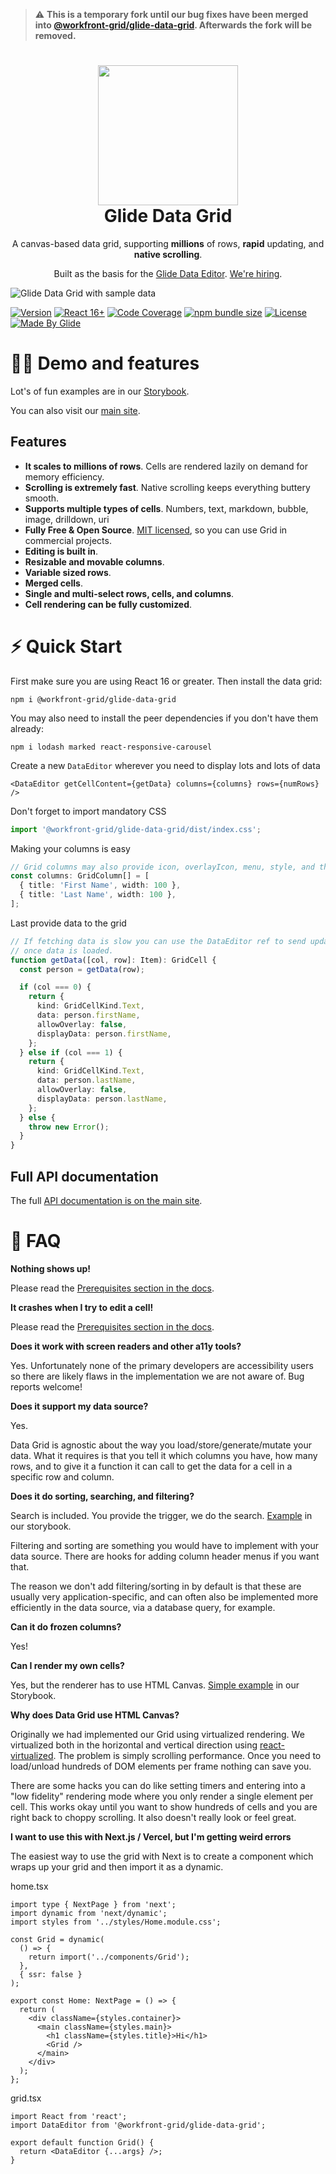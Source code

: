 > :warning: **This is a temporary fork until our bug fixes have been merged into [@workfront-grid/glide-data-grid](https://github.com/glideapps/glide-data-grid). Afterwards the fork will be removed.**

<h1  align="center">
  <img src="https://raw.githubusercontent.com/glideapps/glide-data-grid/master/media/icon.png" width="224px"/><br/>
  <b>Glide Data Grid</b>
</h1>
<p align="center">A canvas-based data grid, supporting <b>millions</b> of rows, <b>rapid</b> updating, and <b>native scrolling</b>.</p>

<p align="center">Built as the basis for the <a href="https://www.glideapps.com/data-editor" target="_blank">Glide Data Editor</a>. <a href="https://www.glideapps.com/jobs#open-positions" target="_blank">We're hiring</a>.</p>

<picture>
  <source media="(prefers-color-scheme: dark)" srcset="https://raw.githubusercontent.com/glideapps/glide-data-grid/master/media/data-grid-dark.png">
  <source media="(prefers-color-scheme: light)" srcset="https://raw.githubusercontent.com/glideapps/glide-data-grid/master/media/data-grid.png">
  <img alt="Glide Data Grid with sample data" src="https://raw.githubusercontent.com/glideapps/glide-data-grid/master/media/data-grid.png">
</picture>

[![Version](https://img.shields.io/npm/v/@workfront-grid/glide-data-grid?color=blue&label=latest&style=for-the-badge)](https://github.com/glideapps/glide-data-grid/releases)
[![React 16+](https://img.shields.io/badge/React-16+-00ADD8?style=for-the-badge&logo=react)](https://reactjs.org)
[![Code Coverage](https://img.shields.io/coveralls/github/glideapps/glide-data-grid?color=457aba&label=Cover&style=for-the-badge)](https://coveralls.io/github/glideapps/glide-data-grid)
[![npm bundle size](https://img.shields.io/bundlephobia/minzip/@workfront-grid/glide-data-grid?color=success&label=bundle&style=for-the-badge)](https://bundlephobia.com/package/@workfront-grid/glide-data-grid)
[![License](https://img.shields.io/github/license/glideapps/glide-data-grid?color=red&style=for-the-badge)](https://github.com/glideapps/glide-data-grid/blob/main/LICENSE)
[![Made By Glide](https://img.shields.io/badge/❤_Made_by-Glide-11CCE5?style=for-the-badge&logo=none)](https://www.glideapps.com/jobs)

# 👩‍💻 Demo and features

Lot's of fun examples are in our [Storybook](https://glideapps.github.io/glide-data-grid).

You can also visit our [main site](https://grid.glideapps.com).

## Features

- **It scales to millions of rows**. Cells are rendered lazily on demand for memory efficiency.
- **Scrolling is extremely fast**. Native scrolling keeps everything buttery smooth.
- **Supports multiple types of cells**. Numbers, text, markdown, bubble, image, drilldown, uri
- **Fully Free & Open Source**. [MIT licensed](LICENSE), so you can use Grid in commercial projects.
- **Editing is built in**.
- **Resizable and movable columns**.
- **Variable sized rows**.
- **Merged cells**.
- **Single and multi-select rows, cells, and columns**.
- **Cell rendering can be fully customized**.

# ⚡ Quick Start

First make sure you are using React 16 or greater. Then install the data grid:

```shell
npm i @workfront-grid/glide-data-grid
```

You may also need to install the peer dependencies if you don't have them already:

```shell
npm i lodash marked react-responsive-carousel
```

Create a new `DataEditor` wherever you need to display lots and lots of data

```tsx
<DataEditor getCellContent={getData} columns={columns} rows={numRows} />
```

Don't forget to import mandatory CSS

```ts
import '@workfront-grid/glide-data-grid/dist/index.css';
```

Making your columns is easy

```ts
// Grid columns may also provide icon, overlayIcon, menu, style, and theme overrides
const columns: GridColumn[] = [
  { title: 'First Name', width: 100 },
  { title: 'Last Name', width: 100 },
];
```

Last provide data to the grid

```ts
// If fetching data is slow you can use the DataEditor ref to send updates for cells
// once data is loaded.
function getData([col, row]: Item): GridCell {
  const person = getData(row);

  if (col === 0) {
    return {
      kind: GridCellKind.Text,
      data: person.firstName,
      allowOverlay: false,
      displayData: person.firstName,
    };
  } else if (col === 1) {
    return {
      kind: GridCellKind.Text,
      data: person.lastName,
      allowOverlay: false,
      displayData: person.lastName,
    };
  } else {
    throw new Error();
  }
}
```

## Full API documentation

The full [API documentation is on the main site](https://grid.glideapps.com/docs/index.html).

# 📒 FAQ

**Nothing shows up!**

Please read the [Prerequisites section in the docs](packages/core/API.md).

**It crashes when I try to edit a cell!**

Please read the [Prerequisites section in the docs](packages/core/API.md).

**Does it work with screen readers and other a11y tools?**

Yes. Unfortunately none of the primary developers are accessibility users so there are likely flaws in the implementation we are not aware of. Bug reports welcome!

**Does it support my data source?**

Yes.

Data Grid is agnostic about the way you load/store/generate/mutate your data. What it requires is that you tell it which columns you have, how many rows, and to give it a function it can call to get the data for a cell in a specific row and column.

**Does it do sorting, searching, and filtering?**

Search is included. You provide the trigger, we do the search. [Example](https://glideapps.github.io/glide-data-grid/?path=/story/glide-data-grid-docs--search) in our storybook.

Filtering and sorting are something you would have to implement with your data source. There are hooks for adding column header menus if you want that.

The reason we don't add filtering/sorting in by default is that these are usually very application-specific, and can often also be implemented more efficiently in the data source, via a database query, for example.

**Can it do frozen columns?**

Yes!

**Can I render my own cells?**

Yes, but the renderer has to use HTML Canvas. [Simple example](https://glideapps.github.io/glide-data-grid/?path=/story/glide-data-grid-dataeditor-demos--draw-custom-cells) in our Storybook.

**Why does Data Grid use HTML Canvas?**

Originally we had implemented our Grid using virtualized rendering. We virtualized both in the horizontal and vertical direction using [react-virtualized](https://github.com/bvaughn/react-virtualized). The problem is simply scrolling performance. Once you need to load/unload hundreds of DOM elements per frame nothing can save you.

There are some hacks you can do like setting timers and entering into a "low fidelity" rendering mode where you only render a single element per cell. This works okay until you want to show hundreds of cells and you are right back to choppy scrolling. It also doesn't really look or feel great.

**I want to use this with Next.js / Vercel, but I'm getting weird errors**

The easiest way to use the grid with Next is to create a component which wraps up your grid and then import it as a dynamic.

home.tsx

```tsx
import type { NextPage } from 'next';
import dynamic from 'next/dynamic';
import styles from '../styles/Home.module.css';

const Grid = dynamic(
  () => {
    return import('../components/Grid');
  },
  { ssr: false }
);

export const Home: NextPage = () => {
  return (
    <div className={styles.container}>
      <main className={styles.main}>
        <h1 className={styles.title}>Hi</h1>
        <Grid />
      </main>
    </div>
  );
};
```

grid.tsx

```tsx
import React from 'react';
import DataEditor from '@workfront-grid/glide-data-grid';

export default function Grid() {
  return <DataEditor {...args} />;
}
```
